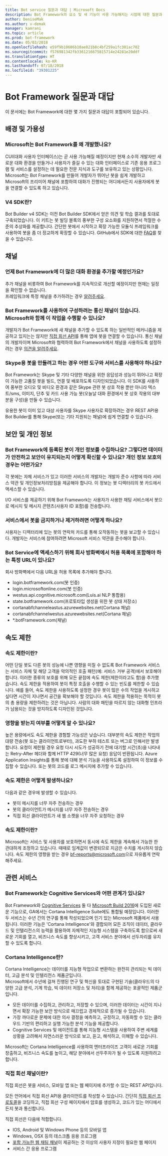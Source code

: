 ```yaml
---
title: Bot service 질문과 대답 | Microsoft Docs
description: Bot Framework의 요소 및 새 기능이 사용 가능해지는 시점에 대한 질문과 대답 목록입니다.
author: DeniseMak
ms.author: v-demak
manager: kamrani
ms.topic: article
ms.prod: bot-framework
ms.date: 05/03/2018
ms.openlocfilehash: e59f9b10686b10ae821b8c4bf259a1fc301ac702
ms.sourcegitcommit: f576981342fb3361216675815714e24281e20ddf
ms.translationtype: HT
ms.contentlocale: ko-KR
ms.lasthandoff: 07/18/2018
ms.locfileid: "39301225"
---
```

# <a name="bot-framework-frequently-asked-questions"></a>Bot Framework 질문과 대답

이 문서에는 Bot Framework에 대한 몇 가지 질문과 대답이 포함되어 있습니다.

## <a name="background-and-availability"></a>배경 및 가용성
### <a name="why-did-microsoft-develop-the-bot-framework"></a>Microsoft는 Bot Framework를 왜 개발했나요?

CUI(대화 사용자 인터페이스)는 곧 사용 가능해질 예정이지만 현재 소수의 개발자만 새로운 대화 환경을 만들거나 사용자가 즐길 수 있는 대화 인터페이스로 기존 응용 프로그램 및 서비스를 설정하는 데 필요한 전문 지식과 도구를 보유하고 있는 상황입니다. Microsoft는 Bot Framework를 만들어 개발자가 뛰어난 봇을 쉽게 개발하고 Microsoft의 프리미어 채널에 포함하여 대화가 진행되는 어디에서든지 사용자에게 봇을 연결할 수 있도록 하고 있습니다.

### <a name="what-is-the-v4-sdk"></a>V4 SDK란?
Bot Builder v4 SDK는 이전 Bot Builder SDK에서 얻은 의견 및 학습 결과를 토대로 구축되었습니다. 이 키트는 봇 빌딩 블록의 풍부한 구성 요소화를 지원하면서 적절한 수준의 추상화를 제공합니다. 간단한 봇에서 시작하고 확장 가능한 모듈식 프레임워크를 사용하여 봇을 좀 더 정교하게 확장할 수 있습니다. GitHub에서 SDK에 대한 [FAQ](https://github.com/Microsoft/botbuilder-dotnet/wiki/FAQ)를 찾을 수 있습니다.


## <a name="channels"></a>채널
### <a name="when-will-you-add-more-conversation-experiences-to-the-bot-framework"></a>언제 Bot Framework에 더 많은 대화 환경을 추가할 예정인가요?

추가 채널을 비롯하여 Bot Framework를 지속적으로 개선할 예정이지만 현재는 일정을 확인할 수 없습니다.  
프레임워크에 특정 채널을 추가하려는 경우 [알려주세요][Support].

### <a name="i-have-a-communication-channel-id-like-to-be-configurable-with-bot-framework-can-i-work-with-microsoft-to-do-that"></a>Bot Framework를 사용하여 구성하려는 통신 채널이 있습니다. Microsoft와 함께 이 작업을 수행할 수 있나요?

개발자가 Bot Framework에 새 채널을 추가할 수 있도록 하는 일반적인 메커니즘을 제공하고 있지는는 않지만 [직접 회선 API][DirectLineAPI]를 통해 앱에 봇을 연결할 수 있습니다. 통신 채널의 개발자이며 Microsoft와 협력하여 Bot Framework에서 채널을 사용하도록 설정하려는 경우 [의견을 알려주세요][Support].

### <a name="if-i-want-to-create-a-bot-for-skype-what-tools-and-services-should-i-use"></a>Skype용 봇을 만들려고 하는 경우 어떤 도구와 서비스를 사용해야 하나요?

Bot Framework는 Skype 및 기타 다양한 채널을 위한 응답성과 성능이 뛰어나고 확장이 가능한 고품질 봇을 빌드, 연결 및 배포하도록 디자인되었습니다. 이 SDK를 사용하여 풍부한 오디오 및 비디오 환경과 같은 Skype 관련 봇 상호 작용 뿐만 아니라 텍스트/sms, 이미지, 단추 및 카드 사용 가능 봇(오늘날 대화 환경에서 봇 상호 작용의 대부분을 구성)을 만들 수 있습니다.

유용한 봇이 이미 있고 대상 사용자를 Skype 사용자로 확장하려는 경우 REST API용 Bot Builder를 통해 Skype(또는 기타 지원되는 채널)에 쉽게 연결할 수 있습니다.

## <a name="security-and-privacy"></a>보안 및 개인 정보
### <a name="do-the-bots-registered-with-the-bot-framework-collect-personal-information-if-yes-how-can-i-be-sure-the-data-is-safe-and-secure-what-about-privacy"></a>Bot Framework에 등록된 봇이 개인 정보를 수집하나요? 그렇다면 데이터가 안전하고 보안이 유지되는지 어떻게 확신할 수 있나요? 개인 정보 보호의 경우는 어떤가요?

각 봇에는 자체 서비스가 있고 이러한 서비스의 개발자는 개발자 준수 사항에 따라 서비스 약관 및 개인정보처리방침을 제공해야 합니다.  이 정보는 봇 디렉터리의 봇 카드에서 액세스할 수 있습니다.

I/O 서비스를 제공하기 위해 Bot Framework는 사용자가 사용한 채팅 서비스에서 봇으로 메시지 및 메시지 콘텐츠(사용자 ID 포함)를 전송합니다.

### <a name="how-do-you-ban-or-remove-bots-from-the-service"></a>서비스에서 봇을 금지하거나 제거하려면 어떻게 하나요?

사용자는 디렉터리에 있는 봇의 연락처 카드를 통해 오작동하는 봇을 보고할 수 있습니다. 개발자는 서비스에 참여하려면 Microsoft 서비스 약관을 준수해야 합니다.

### <a name="which-specific-urls-do-i-need-to-whitelist-in-my-corporate-firewall-to-access-bot-services"></a>Bot Service에 액세스하기 위해 회사 방화벽에서 허용 목록에 포함해야 하는 특정 URL이 있나요?

회사 방화벽에서 다음 URL을 허용 목록에 추가해야 합니다.
- login.botframework.com(봇 인증)
- login.microsoftonline.com(봇 인증)
- westus.api.cognitive.microsoft.com(Luis.ai NLP 통합용)
- state.botframework.com(프로토타입 생성을 위한 봇 상태 저장소)
- cortanabfchanneleastus.azurewebsites.net(Cortana 채널)
- cortanabfchannelwestus.azurewebsites.net(Cortana 채널)
- *.botFramework.com(채널)

## <a name="rate-limiting"></a>속도 제한
### <a name="what-is-rate-limiting"></a>속도 제한이란?
어떤 단일 봇도 다른 봇의 성능에 나쁜 영향을 미칠 수 없도록 Bot Framework 서비스는 서비스 자체 및 해당 고객을 악의적인 호출 패턴(예: 서비스 거부 공격)에서 보호해야 합니다. 이러한 종류의 보호를 위해 모든 끝점에 속도 제한(제한이라고도 함)을 추가했습니다. 속도 제한을 적용하여 봇이 특정 호출을 수행할 수 있는 빈도를 제한할 수 있습니다. 예를 들어, 속도 제한을 사용하도록 설정한 경우 봇이 많은 수의 작업을 게시하고 싶다면 시간이 지나면서 공간을 확보해야 할 것입니다. 속도 제한을 적용하는 목적이 봇의 총 용량을 제한하려는 것은 아닙니다. 사람의 대화 패턴을 따르지 않는 대화형 인프라가 남용되는 것을 방지하도록 디자인된 것입니다.

### <a name="how-will-i-know-if-im-impacted"></a>영향을 받는지 여부를 어떻게 알 수 있나요?
높은 용량에서도 속도 제한을 경험할 가능성은 낮습니다. 대부분의 속도 제한은 작업의 대량 전송(봇 또는 클라이언트로부터), 과도한 부하 테스트 또는 버그로 인해서만 발생합니다. 요청이 제한될 경우 요청 다시 시도가 성공하기 전에 대기할 시간(초)을 나타내는 Retry-After 헤더와 함께 HTTP 429(너무 많은 요청) 응답이 반환됩니다. Azure Application Insights를 통해 봇에 대해 분석 기능을 사용하도록 설정하여 이 정보를 수집할 수 있습니다. 또는 봇의 코드를 로그 메시지에 추가할 수 있습니다. 

### <a name="how-does-rate-limiting-occur"></a>속도 제한은 어떻게 발생하나요?
다음과 같은 경우에 발생할 수 있습니다.
-   봇이 메시지를 너무 자주 전송하는 경우
-   봇의 클라이언트가 메시지를 너무 자주 전송하는 경우
-   직접 회선 클라이언트가 새 웹 소켓을 너무 자주 요청하는 경우

### <a name="what-are-the-rate-limits"></a>속도 제한이란?
Microsoft는 서비스 및 사용자를 보호하면서 동시에 속도 제한을 계속해서 가능한 한 관대하게 조정하고 있습니다. 때때로 임계값이 변경되므로 지금은 수치를 게시하지 않습니다. 속도 제한의 영향을 받는 경우 [bf-reports@microsoft.com](mailto://bf-reports@microsoft.com)으로 자유롭게 연락해주세요.

## <a name="related-services"></a>관련 서비스
### <a name="how-does-the-bot-framework-relate-to-cognitive-services"></a>Bot Framework는 Cognitive Services와 어떤 관계가 있나요?

Bot Framework와 [Cognitive Services](http://www.microsoft.com/cognitive) 둘 다 [Microsoft Build 2016](http://build.microsoft.com)에 도입된 새로운 기능으로, GA에서는 Cortana Intelligence Suite에도 통합될 예정입니다. 이러한 두 서비스는 수년 간의 연구를 통해 작성되었으며 인기 있는 Microsoft 제품에서 사용됩니다. 이러한 기능은 'Cortana Intelligence'와 결합되어 모든 조직이 데이터, 클라우드 및 인텔리전스의 능력을 활용하여 자체적인 지능형 시스템을 구축하도록 함으로써 새로운 기회를 열고, 비즈니스 속도를 향상시키고, 고객 서비스 분야에서 선두자리를 유지할 수 있도록 합니다.

### <a name="what-is-cortana-intelligence"></a>Cortana Intelligence란?

Cortana Intelligence는 데이터를 지능형 작업으로 변환하는 완전히 관리되는 빅 데이터, 고급 분석 및 인텔리전스 제품군입니다.  
Microsoft에서 수년에 걸쳐 진행된 연구 및 혁신을 토대로 구현된 기술(클라우드의 다양한 고급 분석, 기계 학습, 빅 데이터 저장소 및 처리)을 함께 제공하는 포괄적인 제품군입니다.

* 모든 데이터를 수집하고, 관리하고, 저장할 수 있으며, 이러한 데이터는 시간이 지나면서 확장 가능한 보안 방식으로 매끄럽고 경제적으로 증가될 수 있습니다.
* 가장 까다로운 문제에 대한 의사 결정을 예측하고, 규정하고, 자동화할 수 있는 클라우드 기반의 편리하고 실행 가능한 분석 기능을 제공합니다.
* Cognitive Services 및 에이전트를 통해 지능형 시스템을 사용하여 주변 세계를 상황을 고려해서 자연스러운 방식으로 보고, 듣고, 해석하고, 이해할 수 있습니다.

Microsoft는 Cortana Intelligence를 사용하여 엔터프라이즈 고객이 새로운 기회를 창출하고, 비즈니스 속도를 높이고, 해당 분야에서 선두주자가 될 수 있도록 지원하려고 합니다.

### <a name="what-is-the-direct-line-channel"></a>직접 회선 채널이란?

직접 회선은 봇을 서비스, 모바일 앱 또는 웹 페이지에 추가할 수 있는 REST API입니다.

모든 언어에서 직접 회선 API용 클라이언트를 작성할 수 있습니다. 간단히 [직접 회선 프로토콜][DirectLineAPI]을 코딩하고, 직접 회선 구성 페이지에서 암호를 생성하고, 코드가 있는 어디에서든지 봇과 통신합니다.

직접 회선은 다음에 적합합니다.

* IOS, Android 및 Windows Phone 등의 모바일 앱
* Windows, OSX 등의 데스크톱 응용 프로그램
* [포함 가능한 웹 채팅 채널][WebChat]이 제공하는 것 이상의 사용자 지정이 필요한 웹 페이지
* 서비스 간 응용 프로그램

[DirectLineAPI]: http://docs.botframework.com/en-us/restapi/directline/
[Support]: bot-service-resources-links-help.md
[WebChat]: bot-service-channel-connect-webchat.md

